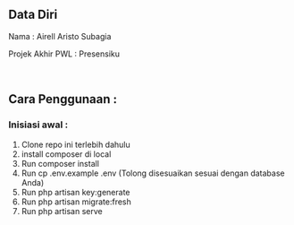 <h2>Data Diri</h2>
<p>Nama : Airell Aristo Subagia</p>
<p>Projek Akhir PWL : Presensiku</p>
<br>
<h2>Cara Penggunaan :</h2>
<h3>Inisiasi awal :</h3>
<ol> 
    <li>Clone repo ini terlebih dahulu</li>
    <li>install composer di local</li>
    <li>Run composer install</li>
    <li>Run cp .env.example .env (Tolong disesuaikan sesuai dengan database Anda)</li>
    <li>Run php artisan key:generate</li>
    <li>Run php artisan migrate:fresh</li>
    <li>Run php artisan serve</li>
</ol>
